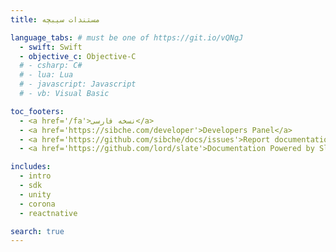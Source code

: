 ```yaml
---
title: مستندات سیبچه

language_tabs: # must be one of https://git.io/vQNgJ
  - swift: Swift
  - objective_c: Objective-C
  # - csharp: C#
  # - lua: Lua
  # - javascript: Javascript
  # - vb: Visual Basic

toc_footers:
  - <a href='/fa'>نسخه فارسی</a>
  - <a href='https://sibche.com/developer'>Developers Panel</a>
  - <a href='https://github.com/sibche/docs/issues'>Report documentation problem</a>
  - <a href='https://github.com/lord/slate'>Documentation Powered by Slate</a>

includes:
  - intro
  - sdk
  - unity  
  - corona
  - reactnative

search: true
---
```


